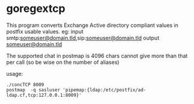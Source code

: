 # goregextcp
This program converts Exchange Active directory  compliant values in postfix usable values.
eg: 
input smtp:someuser@domain.tld,sip:someuser@domain.tld
output someuser@domain.tld

The supported chat in postmap is 4096 chars cannot give more than that per call (so be wise on the number of aliases)

usage:
```
./concTCP 8009
postmap  -q sasluser 'pipemap:{ldap:/etc/postfix/ad-ldap.cf,tcp:127.0.0.1:8009}'
```



